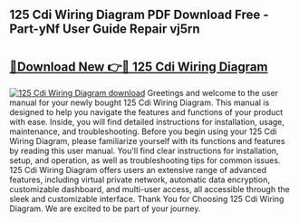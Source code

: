 ## 125 Cdi Wiring Diagram PDF Download Free - Part-yNf User Guide Repair vj5rn

# <h2><a href="http://dfmyg1z.blite.top/?on=125+Cdi+Wiring+Diagram">🔗Download New 👉🔴 125 Cdi Wiring Diagram</a></h2>

[![125 Cdi Wiring Diagram download](https://i.imgur.com/lujVjoI.png)](http://dfmyg1z.blite.top/?on=125+Cdi+Wiring+Diagram)
Greetings and welcome to the user manual for your newly bought 125 Cdi Wiring Diagram. This manual is designed to help you navigate the features and functions of your product with ease. Inside, you will find detailed instructions for installation, usage, maintenance, and troubleshooting. Before you begin using your 125 Cdi Wiring Diagram, please familiarize yourself with its functions and features by reading this user manual. You'll find clear instructions for installation, setup, and operation, as well as troubleshooting tips for common issues. 125 Cdi Wiring Diagram offers users an extensive range of advanced features, including virtual private network, automatic data encryption, customizable dashboard, and multi-user access, all accessible through the sleek and customizable interface. Thank You for Choosing 125 Cdi Wiring Diagram. We are excited to be part of your journey.
